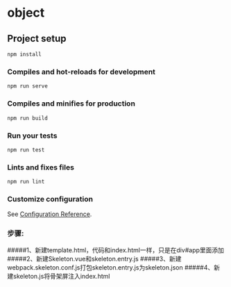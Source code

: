 # object

## Project setup
```
npm install
```

### Compiles and hot-reloads for development
```
npm run serve
```

### Compiles and minifies for production
```
npm run build
```

### Run your tests
```
npm run test
```

### Lints and fixes files
```
npm run lint
```

### Customize configuration
See [Configuration Reference](https://cli.vuejs.org/config/).

### 步骤:
#####1、新建template.html，代码和index.html一样，只是在div#app里面添加<!--vue-ssr-outlet-->
#####2、新建Skeleton.vue和skeleton.entry.js
#####3、新建webpack.skeleton.conf.js打包skeleton.entry.js为skeleton.json
#####4、新建skeleton.js将骨架屏注入index.html
